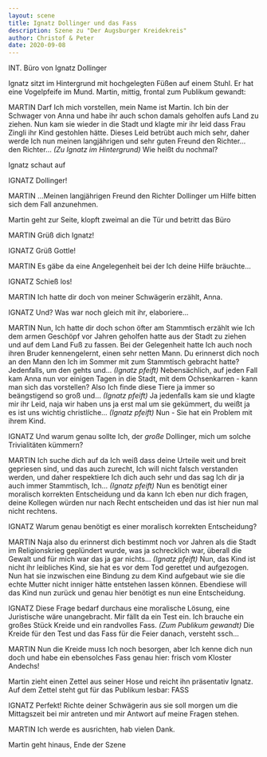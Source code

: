 ```yaml
---
layout: scene
title: Ignatz Dollinger und das Fass
description: Szene zu "Der Augsburger Kreidekreis"
author: Christof & Peter
date: 2020-09-08
---
```


INT. Büro von Ignatz Dollinger

Ignatz sitzt im Hintergrund mit hochgelegten Füßen auf einem Stuhl. Er hat eine Vogelpfeife im Mund.
Martin, mittig, frontal zum Publikum gewandt:

MARTIN
Darf Ich mich vorstellen, mein Name ist Martin. Ich bin der Schwager von Anna und habe ihr auch schon damals geholfen aufs Land zu ziehen. Nun kam sie wieder in die Stadt und klagte mir ihr leid dass Frau Zingli ihr Kind gestohlen hätte. Dieses Leid betrübt auch mich sehr, daher werde Ich nun meinen langjährigen und sehr guten Freund den Richter... den Richter... 
_(Zu Ignatz im Hintergrund)_ 
Wie heißt du nochmal? 

Ignatz schaut auf

IGNATZ
Dollinger!

MARTIN
...Meinen langjährigen Freund den Richter Dollinger um Hilfe bitten sich dem Fall anzunehmen. 

Martin geht zur Seite, klopft zweimal an die Tür und betritt das Büro

MARTIN
Grüß dich Ignatz!

IGNATZ
Grüß Gottle!

MARTIN
Es gäbe da eine Angelegenheit bei der Ich deine Hilfe bräuchte... 

IGNATZ
Schieß los! 

MARTIN
Ich hatte dir doch von meiner Schwägerin erzählt, Anna.

IGNATZ
Und? Was war noch gleich mit ihr, elaboriere...

MARTIN
Nun, Ich hatte dir doch schon öfter am Stammtisch erzählt wie Ich dem armen Geschöpf vor Jahren geholfen hatte aus der Stadt zu ziehen und auf dem Land Fuß zu fassen. Bei der Gelegenheit hatte Ich auch noch ihren Bruder kennengelernt, einen sehr netten Mann. Du erinnerst dich noch an den Mann den Ich im Sommer mit zum Stammtisch gebracht hatte? Jedenfalls, um den gehts und...
_(Ignatz pfeift)_ 
Nebensächlich, auf jeden Fall kam Anna nun vor einigen Tagen in die Stadt, mit dem Ochsenkarren - kann man sich das vorstellen? Also Ich finde diese Tiere ja immer so beängstigend so groß und...
_(Ignatz pfeift)_
Ja jedenfalls kam sie und klagte mir ihr Leid, naja wir haben uns ja erst mal um sie gekümmert, du weißt ja es ist uns wichtig christlíche...
_(Ignatz pfeift)_
Nun - Sie hat ein Problem mit ihrem Kind. 

IGNATZ
Und warum genau sollte Ich, der _große_ Dollinger, mich um solche Trivialitäten kümmern? 

MARTIN
Ich suche dich auf da Ich weiß dass deine Urteile weit und breit gepriesen sind, und das auch zurecht, Ich will nicht falsch verstanden werden, und daher respektiere Ich dich auch sehr und das sag Ich dir ja auch immer Stammtisch, Ich...
_(Ignatz pfeift)_ 
Nun es benötigt einer moralisch korrekten Entscheidung und da kann Ich eben nur dich fragen, deine Kollegen würden nur nach Recht entscheiden und das ist hier nun mal nicht rechtens. 

IGNATZ
Warum genau benötigt es einer moralisch korrekten Entscheidung? 

MARTIN
Naja also du erinnerst dich bestimmt noch vor Jahren als die Stadt im Religionskrieg geplündert wurde, was ja schrecklich war, überall die Gewalt und für mich war das ja gar nichts...
_(Ignatz pfeift)_ 
Nun, das Kind ist nicht ihr leibliches Kind, sie hat es vor dem Tod gerettet und aufgezogen. Nun hat sie inzwischen eine Bindung zu dem Kind aufgebaut wie sie die echte Mutter nicht inniger hätte entstehen lassen können. Ebendiese will das Kind nun zurück und genau hier benötigt es nun eine Entscheidung. 

IGNATZ
Diese Frage bedarf durchaus eine moralische Lösung, eine Juristische wäre unangebracht. Mir fällt da ein Test ein. Ich brauche ein großes Stück Kreide und ein randvolles Fass. 
_(Zum Publikum gewandt)_
Die Kreide für den Test und das Fass für die Feier danach, versteht ssch...

MARTIN
Nun die Kreide muss Ich noch besorgen, aber Ich kenne dich nun doch und habe ein ebensolches Fass genau hier: frisch vom Kloster Andechs! 

Martin zieht einen Zettel aus seiner Hose und reicht ihn präsentativ Ignatz. Auf dem Zettel steht gut für das Publikum lesbar: FASS

IGNATZ
Perfekt! Richte deiner Schwägerin aus sie soll morgen um die Mittagszeit bei mir antreten und mir Antwort auf meine Fragen stehen. 

MARTIN
Ich werde es ausrichten, hab vielen Dank.

Martin geht hinaus, Ende der Szene